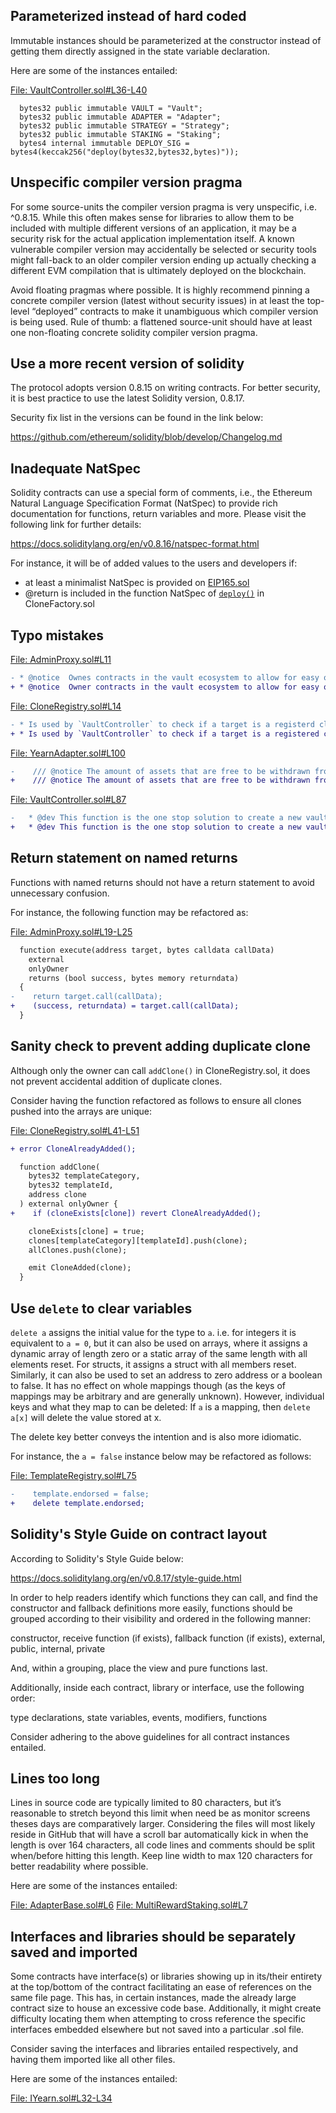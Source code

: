 ## Parameterized instead of hard coded
Immutable instances should be parameterized at the constructor instead of getting them directly assigned in the state variable declaration.

Here are some of the instances entailed:
 
[File: VaultController.sol#L36-L40](https://github.com/code-423n4/2023-01-popcorn//blob/main/src/vault/VaultController.sol#L36-L40)

```solidity
  bytes32 public immutable VAULT = "Vault";
  bytes32 public immutable ADAPTER = "Adapter";
  bytes32 public immutable STRATEGY = "Strategy";
  bytes32 public immutable STAKING = "Staking";
  bytes4 internal immutable DEPLOY_SIG = bytes4(keccak256("deploy(bytes32,bytes32,bytes)"));
```
## Unspecific compiler version pragma
For some source-units the compiler version pragma is very unspecific, i.e. ^0.8.15. While this often makes sense for libraries to allow them to be included with multiple different versions of an application, it may be a security risk for the actual application implementation itself. A known vulnerable compiler version may accidentally be selected or security tools might fall-back to an older compiler version ending up actually checking a different EVM compilation that is ultimately deployed on the blockchain.

Avoid floating pragmas where possible. It is highly recommend pinning a concrete compiler version (latest without security issues) in at least the top-level “deployed” contracts to make it unambiguous which compiler version is being used. Rule of thumb: a flattened source-unit should have at least one non-floating concrete solidity compiler version pragma.

## Use a more recent version of solidity
The protocol adopts version 0.8.15 on writing contracts. For better security, it is best practice to use the latest Solidity version, 0.8.17.

Security fix list in the versions can be found in the link below:

https://github.com/ethereum/solidity/blob/develop/Changelog.md

## Inadequate NatSpec
Solidity contracts can use a special form of comments, i.e., the Ethereum Natural Language Specification Format (NatSpec) to provide rich documentation for functions, return variables and more. Please visit the following link for further details:

https://docs.soliditylang.org/en/v0.8.16/natspec-format.html

For instance, it will be of added values to the users and developers if:

- at least a minimalist NatSpec is provided on [EIP165.sol](https://github.com/code-423n4/2023-01-popcorn//blob/main/src/utils/EIP165.sol)
- @return is included in the function NatSpec of [`deploy()`](https://github.com/code-423n4/2023-01-popcorn//blob/main/src/vault/CloneFactory.sol#L34-L39) in CloneFactory.sol 

## Typo mistakes
[File: AdminProxy.sol#L11](https://github.com/code-423n4/2023-01-popcorn//blob/main/src/vault/AdminProxy.sol#L11)

```diff
- * @notice  Ownes contracts in the vault ecosystem to allow for easy ownership changes.
+ * @notice  Owner contracts in the vault ecosystem to allow for easy ownership changes.
```
[File: CloneRegistry.sol#L14](https://github.com/code-423n4/2023-01-popcorn//blob/main/src/vault/CloneRegistry.sol#L14)

```diff
- * Is used by `VaultController` to check if a target is a registerd clone.
+ * Is used by `VaultController` to check if a target is a registered clone.
```
[File: YearnAdapter.sol#L100](https://github.com/code-423n4/2023-01-popcorn//blob/main/src/vault/adapter/yearn/YearnAdapter.sol#L100)

```diff
-    /// @notice The amount of assets that are free to be withdrawn from the yVault after locked profts.
+    /// @notice The amount of assets that are free to be withdrawn from the yVault after locked profits.
```
[File: VaultController.sol#L87](https://github.com/code-423n4/2023-01-popcorn//blob/main/src/vault/VaultController.sol#L87)

```diff
-   * @dev This function is the one stop solution to create a new vault with all necessary admin functions or auxiliery contracts.
+   * @dev This function is the one stop solution to create a new vault with all necessary admin functions or auxiliary contracts.
```
## Return statement on named returns

Functions with named returns should not have a return statement to avoid unnecessary confusion.

For instance, the following function may be refactored as:

[File: AdminProxy.sol#L19-L25](https://github.com/code-423n4/2023-01-popcorn//blob/main/src/vault/AdminProxy.sol#L19-L25)

```diff
  function execute(address target, bytes calldata callData)
    external
    onlyOwner
    returns (bool success, bytes memory returndata)
  {
-    return target.call(callData);
+    (success, returndata) = target.call(callData);
  }
```
## Sanity check to prevent adding duplicate clone
Although only the owner can call `addClone()` in CloneRegistry.sol, it does not prevent accidental addition of duplicate clones. 

Consider having the function refactored as follows to ensure all clones pushed into the arrays are unique:

[File: CloneRegistry.sol#L41-L51](https://github.com/code-423n4/2023-01-popcorn//blob/main/src/vault/CloneRegistry.sol#L41-L51)

```diff
+ error CloneAlreadyAdded();

  function addClone(
    bytes32 templateCategory,
    bytes32 templateId,
    address clone
  ) external onlyOwner {
+    if (cloneExists[clone]) revert CloneAlreadyAdded();

    cloneExists[clone] = true;
    clones[templateCategory][templateId].push(clone);
    allClones.push(clone);

    emit CloneAdded(clone);
  }
```
## Use `delete` to clear variables
`delete a` assigns the initial value for the type to `a`. i.e. for integers it is equivalent to `a = 0`, but it can also be used on arrays, where it assigns a dynamic array of length zero or a static array of the same length with all elements reset. For structs, it assigns a struct with all members reset. Similarly, it can also be used to set an address to zero address or a boolean to false. It has no effect on whole mappings though (as the keys of mappings may be arbitrary and are generally unknown). However, individual keys and what they map to can be deleted: If `a` is a mapping, then `delete a[x]` will delete the value stored at x.

The delete key better conveys the intention and is also more idiomatic.

For instance, the `a = false` instance below may be refactored as follows:

[File: TemplateRegistry.sol#L75](https://github.com/code-423n4/2023-01-popcorn//blob/main/src/vault/TemplateRegistry.sol#L75)

```diff
-    template.endorsed = false;
+    delete template.endorsed;
```
## Solidity's Style Guide on contract layout
According to Solidity's Style Guide below:

https://docs.soliditylang.org/en/v0.8.17/style-guide.html

In order to help readers identify which functions they can call, and find the constructor and fallback definitions more easily, functions should be grouped according to their visibility and ordered in the following manner:

constructor, receive function (if exists), fallback function (if exists), external, public, internal, private

And, within a grouping, place the view and pure functions last.

Additionally, inside each contract, library or interface, use the following order:

type declarations, state variables, events, modifiers, functions

Consider adhering to the above guidelines for all contract instances entailed.

## Lines too long
Lines in source code are typically limited to 80 characters, but it’s reasonable to stretch beyond this limit when need be as monitor screens theses days are comparatively larger. Considering the files will most likely reside in GitHub that will have a scroll bar automatically kick in when the length is over 164 characters, all code lines and comments should be split when/before hitting this length. Keep line width to max 120 characters for better readability where possible.

Here are some of the instances entailed:

[File: AdapterBase.sol#L6](https://github.com/code-423n4/2023-01-popcorn/blob/main/src/vault/adapter/abstracts/AdapterBase.sol#L6)
[File: MultiRewardStaking.sol#L7](https://github.com/code-423n4/2023-01-popcorn//blob/main/src/utils/MultiRewardStaking.sol#L7)

## Interfaces and libraries should be separately saved and imported
Some contracts have interface(s) or libraries showing up in its/their entirety at the top/bottom of the contract facilitating an ease of references on the same file page. This has, in certain instances, made the already large contract size to house an excessive code base. Additionally, it might create difficulty locating them when attempting to cross reference the specific interfaces embedded elsewhere but not saved into a particular .sol file.

Consider saving the interfaces and libraries entailed respectively, and having them imported like all other files.

Here are some of the instances entailed:

[File: IYearn.sol#L32-L34](https://github.com/code-423n4/2023-01-popcorn//blob/main/src/vault/adapter/yearn/IYearn.sol#L32-L34)

